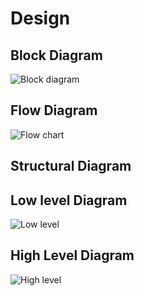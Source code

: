 # Design

## Block Diagram 

![Block diagram](https://user-images.githubusercontent.com/71258149/164986808-235b7a1f-cd69-40c5-9602-2347ae820c83.jpg)

## Flow Diagram

![Flow chart](https://user-images.githubusercontent.com/71258149/164986833-af5196c6-7438-4742-a998-6a5ae02afc35.jpg)

## Structural Diagram

## Low level Diagram

![Low level](https://user-images.githubusercontent.com/71258149/164986868-facd0df9-df84-4a45-871c-7fa266e2fc94.jpg)

## High Level Diagram

![High level](https://user-images.githubusercontent.com/71258149/164986888-6beac9b3-7ed1-458e-978b-e5fff42446a6.jpg)

